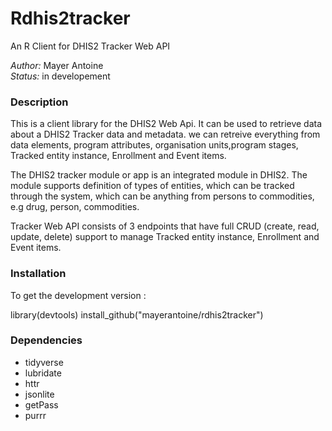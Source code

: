 # Rdhis2tracker
An R Client for DHIS2 Tracker Web API

_Author:_ Mayer Antoine <br/>
_Status:_ in developement


### Description
This is a client library for the DHIS2 Web Api. It can be used to retrieve data about a DHIS2 Tracker data and metadata. we can retreive everything from data elements, program attributes, organisation units,program stages, Tracked entity instance, Enrollment and Event items.<br/>

The DHIS2 tracker module or app is an integrated module in DHIS2. The module supports definition of types of entities, which can be tracked through the system, which can be anything from persons to commodities, e.g drug, person, commodities. <br/>


Tracker Web API consists of 3 endpoints that have full CRUD (create, read, update, delete) support to manage Tracked entity instance, Enrollment and Event items. 


### Installation

To get the development version : 

  library(devtools)
  install_github("mayerantoine/rdhis2tracker")


### Dependencies
* tidyverse
* lubridate
* httr
* jsonlite
* getPass
* purrr 
